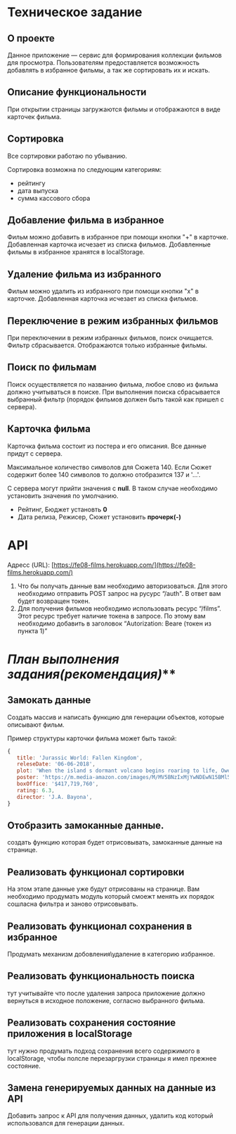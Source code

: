 # **Техническое задание**

## **О проекте**

Данное приложение — сервис для формирования коллекции фильмов для просмотра. Пользователям предоставляется возможность добавлять в избранное фильмы, а так же сортировать их и искать.

## **Описание функциональности**

При открытии страницы загружаются фильмы и отображаются в виде карточек фильма.

## **Сортировка**

Все сортировки работаю по убыванию. 

Сортировка возможна по следующим категориям:

- рейтингу
- дата выпуска
- сумма кассового сбора

## **Добавление фильма в избранное**

Фильм можно добавить в избранное при помощи кнопки "+" в карточке. Добавленная карточка исчезает из списка фильмов. Добавленные фильмы в избранное хранятся в localStorage.

## **Удаление фильма из избранного**

Фильм можно удалить из избранного при помощи кнопки "х" в карточке. Добавленная карточка исчезает из списка фильмов.

## **Переключение в режим избранных фильмов**

При переключении в режим избранных фильмов, поиск очищается. Фильтр сбрасывается. Отображаются только избранные фильмы.

## **Поиск по фильмам**

Поиск осуществляется по названию фильма, любое слово из фильма должно учитываться в поиске. При выполнения поиска сбрасывается выбранный фильтр (порядок фильмов должен быть такой как пришел с сервера).

## **Карточка фильма**

Карточка фильма состоит из постера и его описания. Все данные придут с сервера. 

Максимальное количество символов для Сюжета 140. Если Сюжет содержит более 140 символов то должно отобразится 137 и '...'.

С сервера могут прийти значения с **null**. В таком случае необходимо установить значения по умолчанию. 

- Рейтинг, Бюджет установть **0**
- Дата релиза, Режисер, Сюжет установить **прочерк(-)**

# API

Адресс (URL): [https://fe08-films.herokuapp.com/](https://fe08-films.herokuapp.com/)

1. Что бы получать данные вам необходимо авторизоваться. Для этого необходимо отправить POST запрос на русурс “/auth". В ответ вам будет возвращен токен.
2. Для получения фильмов необходимо использовать ресурс “/films”. Этот ресурс требует наличие токена в запросе. По этому вам необходимо добавить в заголовок “Autorization: Beare (токен из пункта 1)”

# **План выполнения задания*(рекомендация)***

## **Замокать данные**

Создать массив и написать функцию для генерации объектов, которые описывают фильм.

Пример структуры карточки фильма может быть такой:

```jsx
{
   title: 'Jurassic World: Fallen Kingdom',
   releseDate: '06-06-2018',
   plot: 'When the island s dormant volcano begins roaring to life, Owen and Claire mount a campaign to rescue the remaining dinosaurs from this extinction-level event.',
   poster: 'https://m.media-amazon.com/images/M/MV5BNzIxMjYwNDEwN15BMl5BanBnXkFtZTgwMzk5MDI3NTM@._V1_SX300.jpg',
   boxOffice: '$417,719,760',
   rating: 6.3,
   director: 'J.A. Bayona',
}
```

## **Отобразить замоканные данные.**

создать функцию которая будет отрисовывать, замоканные данные на странице.

## Реализовать функционал сортировки

На этом этапе данные уже будут отрисованы на странице. Вам необходимо продумать модуль который смоежт менять их порядок сошласна фильтра и заново отрисовывать.

## Реализовать функционал сохранения в избранное

Продумать механизм добовления\удаление в категорию избранное.

## Реализовать функциональность поиска

тут учитывайте что после удаления запроса приложение должно вернуться в исходное положение, согласно выбранного фильма.

## Реализовать сохранения состояние приложения в localStorage

тут нужно продумать подход сохранения всего содержимого в localStorage, чтобы полсле перезаргрузки страницы я имел прежнее состояние.

## Замена генерируемых данных на данные из API

Добавить запрос к API для получения данных, удалить код который использовался для генерации данных.

